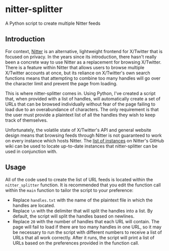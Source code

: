 # nitter-splitter
A Python script to create multiple Nitter feeds

## Introduction
For context, [Nitter](https://github.com/zedeus/nitter) is an alternative, lightweight frontend for X/Twitter that is focused on privacy. In the years since its introduction, there hasn't really been a concrete way to use Nitter as a replacement for browsing X/Twitter. There is a feature within Nitter that allows users to browse multiple X/Twitter accounts at once, but its reliance on X/Twitter's own search functions means that attempting to combine too many handles will go over the character limit and prevent the page from loading.

This is where nitter-splitter comes in. Using Python, I've created a script that, when provided with a list of handles, will automatically create a set of URLs that can be browsed individually without fear of the page failing to load due to an overabundance of characters. The only requirement is that the user must provide a plaintext list of all the handles they wish to keep track of themselves.

Unfortunately, the volatile state of X/Twitter's API and general website design means that browsing feeds through Nitter is not guaranteed to work on every instance which hosts Nitter. The [list of instances](https://github.com/zedeus/nitter/wiki/Instances) on Nitter's GitHub wiki can be used to locate up-to-date instances that nitter-splitter can be used in conjunction with.

## Usage
All of the code used to create the list of URL feeds is located within the `nitter_splitter` function. It is recommended that you edit the function call within the `main` function to tailor the script to your preference:
- Replace `handles.txt` with the name of the plaintext file in which the handles are located.
- Replace `\n` with the delimiter that will split the handles into a list. By default, the script will split the handles based on newlines.
- Replace `20` with the number of handles that each URL will contain. The page will fail to load if there are too many handles in one URL, so it may be necessary to run the script with different numbers to receive a list of URLs that all work correctly.
After it runs, the script will print a list of URLs based on the preferences provided in the function call.
